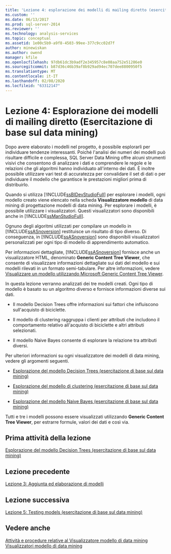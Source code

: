 ```yaml
---
title: 'Lezione 4: esplorazione dei modelli di mailing diretto (esercitazione di base sul data mining) | Microsoft Docs'
ms.custom: ''
ms.date: 06/13/2017
ms.prod: sql-server-2014
ms.reviewer: ''
ms.technology: analysis-services
ms.topic: conceptual
ms.assetid: 1e00c5b9-a9f8-4503-99ee-377c9cc02d7f
author: minewiskan
ms.author: owend
manager: kfile
ms.openlocfilehash: 97db61dc3b9adf2e345957c8e08aa752e51286e0
ms.sourcegitcommit: b87d36c46b39af8b929ad94ec707dee8800950f5
ms.translationtype: MT
ms.contentlocale: it-IT
ms.lasthandoff: 02/08/2020
ms.locfileid: "63312147"
---
```

# <a name="lesson-4-exploring-the-targeted-mailing-models-basic-data-mining-tutorial"></a>Lezione 4: Esplorazione dei modelli di mailing diretto (Esercitazione di base sul data mining)
  Dopo avere elaborato i modelli nel progetto, è possibile esplorarli per individuare tendenze interessanti. Poiché l'analisi dei numeri dei modelli può risultare difficile e complessa, SQL Server Data Mining offre alcuni strumenti visivi che consentono di analizzare i dati e comprendere le regole e le relazioni che gli algoritmi hanno individuato all'interno dei dati. È inoltre possibile utilizzare vari test di accuratezza per convalidare il set di dati o per individuare il modello che garantisce le prestazioni migliori prima di distribuirlo.  
  
 Quando si utilizza [!INCLUDE[ssBIDevStudioFull](../includes/ssbidevstudiofull-md.md)] per esplorare i modelli, ogni modello creato viene elencato nella scheda **Visualizzatore modello** di data mining di progettazione modelli di data mining. Per esplorare i modelli, è possibile utilizzare i visualizzatori. Questi visualizzatori sono disponibili anche in [!INCLUDE[ssManStudioFull](../includes/ssmanstudiofull-md.md)].  
  
 Ognuno degli algoritmi utilizzati per compilare un modello in [!INCLUDE[ssASnoversion](../includes/ssasnoversion-md.md)] restituisce un risultato di tipo diverso. Di conseguenza, in [!INCLUDE[ssASnoversion](../includes/ssasnoversion-md.md)] sono disponibili visualizzatori personalizzati per ogni tipo di modello di apprendimento automatico.  
  
 Per informazioni dettagliate, [!INCLUDE[ssASnoversion](../includes/ssasnoversion-md.md)] fornisce anche un visualizzatore HTML, denominato **Generic Content Tree Viewer**, che consente di visualizzare informazioni dettagliate sui dati del modello e sui modelli rilevati in un formato semi-tabulare. Per altre informazioni, vedere [Visualizzare un modello utilizzando Microsoft Generic Content Tree Viewer](../../2014/analysis-services/data-mining/browse-a-model-using-the-microsoft-generic-content-tree-viewer.md).  
  
 In questa lezione verranno analizzati dei tre modelli creati. Ogni tipo di modello è basato su un algoritmo diverso e fornisce informazioni diverse sui dati.  
  
-   Il modello Decision Trees offre informazioni sui fattori che influiscono sull'acquisto di biciclette.  
  
-   Il modello di clustering raggruppa i clienti per attributi che includono il comportamento relativo all'acquisto di biciclette e altri attributi selezionati.  
  
-   Il modello Naive Bayes consente di esplorare la relazione tra attributi diversi.  
  
 Per ulteriori informazioni su ogni visualizzatore dei modelli di data mining, vedere gli argomenti seguenti.  
  
-   [Esplorazione del modello Decision Trees &#40;esercitazione di base sul data mining&#41;](../../2014/tutorials/exploring-the-decision-tree-model-basic-data-mining-tutorial.md)  
  
-   [Esplorazione del modello di clustering &#40;esercitazione di base sul data mining&#41;](../../2014/tutorials/exploring-the-clustering-model-basic-data-mining-tutorial.md)  
  
-   [Esplorazione del modello Naive Bayes &#40;esercitazione di base sul data mining&#41;](../../2014/tutorials/exploring-the-naive-bayes-model-basic-data-mining-tutorial.md)  
  
 Tutti e tre i modelli possono essere visualizzati utilizzando **Generic Content Tree Viewer**, per estrarre formule, valori dei dati e così via.  
  
## <a name="first-task-in-lesson"></a>Prima attività della lezione  
 [Esplorazione del modello Decision Trees &#40;esercitazione di base sul data mining&#41;](../../2014/tutorials/exploring-the-decision-tree-model-basic-data-mining-tutorial.md)  
  
## <a name="previous-lesson"></a>Lezione precedente  
 [Lezione 3: Aggiunta ed elaborazione di modelli](../../2014/tutorials/lesson-3-adding-and-processing-models.md)  
  
## <a name="next-lesson"></a>Lezione successiva  
 [Lezione 5: Testing models &#40;esercitazione di base sul data mining&#41;](../../2014/tutorials/lesson-5-testing-models-basic-data-mining-tutorial.md)  
  
## <a name="see-also"></a>Vedere anche  
 [Attività e procedure relative al Visualizzatore modello di data mining](../../2014/analysis-services/data-mining/mining-model-viewer-tasks-and-how-tos.md)   
 [Visualizzatori modello di data mining](../../2014/analysis-services/data-mining/data-mining-model-viewers.md)  
  
  
